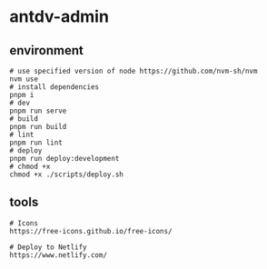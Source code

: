 # antdv-admin

## environment

```shell
# use specified version of node https://github.com/nvm-sh/nvm
nvm use
# install dependencies
pnpm i
# dev
pnpm run serve
# build
pnpm run build
# lint
pnpm run lint
# deploy
pnpm run deploy:development
# chmod +x
chmod +x ./scripts/deploy.sh
```

## tools

```shell
# Icons
https://free-icons.github.io/free-icons/

# Deploy to Netlify
https://www.netlify.com/

```
